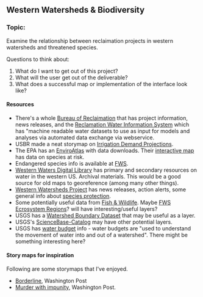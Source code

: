 ## Western Watersheds & Biodiversity

### Topic: 
Examine the relationship between reclaimation projects in western watersheds and threatened species.

Questions to think about:
1. What do I want to get out of this project?
2. What will the user get out of the deliverable?
3. What does a successful map or implementation of the interface look like?

#### Resources
* There's a whole [Bureau of Reclaimation](https://www.usbr.gov) that has project information, news releases, and the [Reclamation Water Information System](https://water.usbr.gov/) which has "machine readable water datasets to use as input for models and analyses via automated data exchange via webservice.
* USBR made a neat storymap on [Irrigation Demand Projections](https://usbr.maps.arcgis.com/apps/MapJournal/index.html?appid=f08c6c521fe64e259b3da9771b948204).
* The EPA has an [EnviroAtlas](https://www.epa.gov/enviroatlas/enviroatlas-data-download-step-2) with data downloads. Their [interactive map](https://enviroatlas.epa.gov/enviroatlas/interactivemap/) has data on species at risk.
* Endangered species info is available at [FWS](https://www.fws.gov/endangered/species/index.html).
* [Western Waters Digital Library](http://westernwaters.org) has primary and secondary resources on water in the western US. Archival materials. This would be a good source for old maps to georeference (among many other things).
* [Western Watersheds Project](https://www.westernwatersheds.org/about/) has news releases, action alerts, some general info about [species protection](https://www.westernwatersheds.org/issues/species/).
* Some potentially useful data from [Fish & Wildlife](https://ecos.fws.gov/ServCat/). Maybe [FWS Ecrosystem Regions](https://ecos.fws.gov/ServCat/Reference/Profile/74343)? will have interesting/useful layers?
* USGS has a [Watershed Boundary Dataset](https://www.usgs.gov/core-science-systems/ngp/national-hydrography/watershed-boundary-dataset?qt-science_support_page_related_con=4#qt-science_support_page_related_con) that may be useful as a layer.
* USGS's [ScienceBase-Catalog](https://www.sciencebase.gov/catalog/) may have other potential layers.
* USGS has [water budget](https://cida.usgs.gov/nwc-static/waterbudget-viz/) info - water budgets are "used to understand the movement of water into and out of a watershed". There might be something interesting here?

#### Story maps for inspiration
Following are some storymaps that I've enjoyed.
* [Borderline](https://www.washingtonpost.com/graphics/2018/national/us-mexico-border-flyover/?utm_term=.27ecb945b600), Washington Post
* [Murder with impunity](https://www.washingtonpost.com/graphics/2018/politics/midterm-election-precinct-results/?utm_term=.cba9b1786834), Washington Post.



